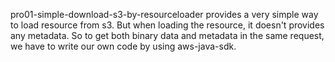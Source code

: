 pro01-simple-download-s3-by-resourceloader provides a very simple way to load resource from s3.
But when loading the resource, it doesn't provides any metadata.
So to get both binary data and metadata in the same request, we have to write our own code by using aws-java-sdk.